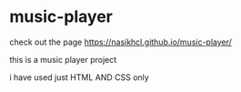 # music-player

check out the page
https://nasikhcl.github.io/music-player/

this is a music player project </br>

i have used just HTML AND CSS only
